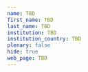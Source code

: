 ```yaml
---
name: TBD
first_name: TBD
last_name: TBD
institution: TBD
institution_country: TBD
plenary: false
hide: true
web_page: TBD
---
```

